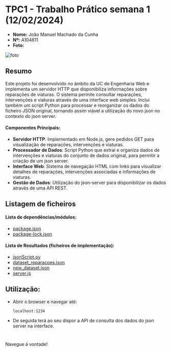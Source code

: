 # TPC1 - Trabalho Prático semana 1 (12/02/2024)

- **Nome:** João Manuel Machado da Cunha
- **Nº:** A104611
- **Foto:**

![foto](https://avatars.githubusercontent.com/u/131183584?v=4)

## Resumo
Este projeto foi desenvolvido no âmbito da UC de Engenharia Web e implementa um servidor HTTP que disponibiliza informações sobre reparações de viaturas. O sistema permite consultar reparações, intervenções e viaturas através de uma interface web simples. Inclui também um script Python para processar e reorganizar os dados do ficheiro JSON original, tornando assim viável a utilização do novo json no contexto do json server.

#### Componentes Principais:
 - **Servidor HTTP**: Implementado em Node.js, gere pedidos GET para visualização de reparações, intervenções e viaturas.
 - **Processador de Dados**: Script Python que extrai e organiza dados de intervenções e viaturas do conjunto de dados original, para permitir a criação de um json server.
 - **Interface Web**: Sistema de navegação HTML com links para visualizar detalhes de reparações, intervenções associadas e informações de viaturas.
 - **Gestão de Dados**: Utilização do json-server para disponibilizar os dados através de uma API REST.

## Listagem de ficheiros

#### **Lista de dependências/módulos**:
- [package.json](package.json)
- [package-lock.json](package-lock.json)

#### **Lista de Resultados (ficheiros de implementação)**: 
   - [jsonScript.py](jsonScript.py)
   - [dataset_reparacoes.json](dataset_reparacoes.json)
   - [new_dataset.json](new_dataset.json)
   - [server.js](server.js)

## Utilização:
 - Abrir o browser e navegar até:
    ```sh
    localhost:1234
    ```
 - De seguida terá ao seu dispor a API de consulta dos dados do json server na interface.
#
   Navegue á vontade!